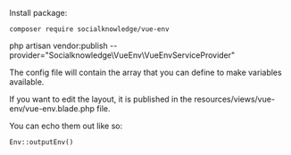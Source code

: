 Install package:

    composer require socialknowledge/vue-env 

php artisan vendor:publish --provider="Socialknowledge\VueEnv\VueEnvServiceProvider"

The config file will contain the array that you can define to make variables available.

If you want to edit the layout, it is published in the resources/views/vue-env/vue-env.blade.php file.

You can echo them out like so:

    Env::outputEnv()
